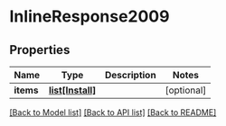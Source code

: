 # InlineResponse2009

## Properties
Name | Type | Description | Notes
------------ | ------------- | ------------- | -------------
**items** | [**list[Install]**](Install.md) |  | [optional] 

[[Back to Model list]](../README.md#documentation-for-models) [[Back to API list]](../README.md#documentation-for-api-endpoints) [[Back to README]](../README.md)

